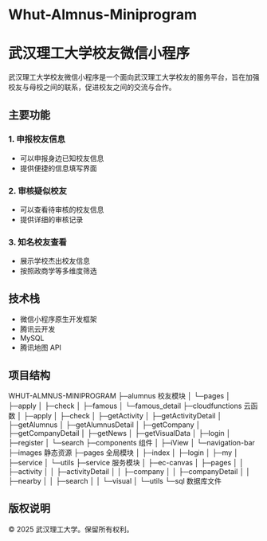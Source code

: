# Whut-Almnus-Miniprogram

# 武汉理工大学校友微信小程序

武汉理工大学校友微信小程序是一个面向武汉理工大学校友的服务平台，旨在加强校友与母校之间的联系，促进校友之间的交流与合作。

## 主要功能

### 1. 申报校友信息
- 可以申报身边已知校友信息
- 提供便捷的信息填写界面

### 2. 审核疑似校友
- 可以查看待审核的校友信息
- 提供详细的审核记录

### 3. 知名校友查看
- 展示学校杰出校友信息
- 按照政商学等多维度筛选

## 技术栈
- 微信小程序原生开发框架
- 腾讯云开发
- MySQL
- 腾讯地图 API

## 项目结构

WHUT-ALMNUS-MINIPROGRAM
├─alumnus 校友模块
│  └─pages
│      ├─apply
│      ├─check
│      ├─famous
│      └─famous_detail
├─cloudfunctions 云函数
│  ├─apply
│  ├─check
│  ├─getActivity
│  ├─getActivityDetail
│  ├─getAlumnus
│  ├─getAlumnusDetail
│  ├─getCompany
│  ├─getCompanyDetail
│  ├─getNews
│  ├─getVisualData
│  ├─login
│  ├─register
│  └─search
├─components 组件
│  ├─iView
│  └─navigation-bar
├─images 静态资源
├─pages 全局模块
│  ├─index
│  ├─login
│  ├─my
│  ├─service
│  └─utils
├─service 服务模块
│  ├─ec-canvas
│  ├─pages
│  │  ├─activity
│  │  ├─activityDetail
│  │  ├─company
│  │  ├─companyDetail
│  │  ├─nearby
│  │  ├─search
│  │  └─visual
│  └─utils
└─sql 数据库文件

## 版权说明

© 2025 武汉理工大学。保留所有权利。
